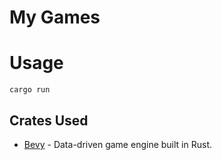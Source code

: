 # My Games

# Usage
```shell
cargo run
```

## Crates Used
- [Bevy](https://github.com/bevyengine/bevy) - Data-driven game engine built in Rust.